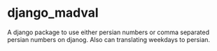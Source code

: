 # django_madval
A django package to use either persian numbers or comma separated persian numbers on djanog. Also can translating weekdays to persian.

